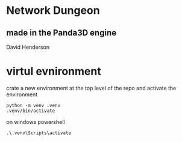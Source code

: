 # Network Dungeon
## made in the Panda3D engine

David Henderson


# virtul evnironment

crate a new environment at the top level of the repo
and activate the environment

    python -m venv .venv
    .venv/bin/activate

on windows powershell

    .\.venv\Scripts\activate
